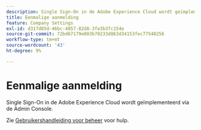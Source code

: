 ```yaml
---
description: Single Sign-On in de Adobe Experience Cloud wordt geïmplementeerd via de Admin Console.
title: Eenmalige aanmelding
feature: Company Settings
exl-id: d317d85d-46bc-4857-82d8-3fe3b3fc154e
source-git-commit: 72bd67179e003b70233d863d34153fec77548256
workflow-type: tm+mt
source-wordcount: '43'
ht-degree: 9%

---
```


# Eenmalige aanmelding

Single Sign-On in de Adobe Experience Cloud wordt geïmplementeerd via de Admin Console.

Zie [Gebruikershandleiding voor beheer](https://helpx.adobe.com/enterprise/admin-guide.html/enterprise/using/set-up-identity.ug.html) voor hulp.
